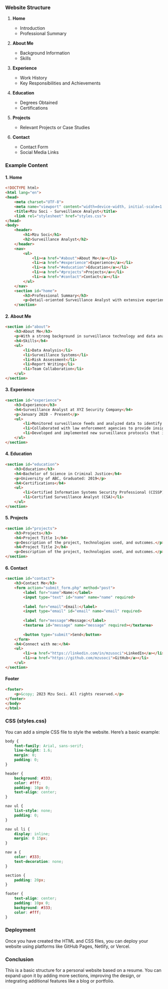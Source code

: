 ### Website Structure

1. **Home**
   - Introduction
   - Professional Summary

2. **About Me**
   - Background Information
   - Skills

3. **Experience**
   - Work History
   - Key Responsibilities and Achievements

4. **Education**
   - Degrees Obtained
   - Certifications

5. **Projects**
   - Relevant Projects or Case Studies

6. **Contact**
   - Contact Form
   - Social Media Links

### Example Content

#### 1. Home
```html
<!DOCTYPE html>
<html lang="en">
<head>
    <meta charset="UTF-8">
    <meta name="viewport" content="width=device-width, initial-scale=1.0">
    <title>Mzu Soci - Surveillance Analyst</title>
    <link rel="stylesheet" href="styles.css">
</head>
<body>
    <header>
        <h1>Mzu Soci</h1>
        <h2>Surveillance Analyst</h2>
    </header>
    <nav>
        <ul>
            <li><a href="#about">About Me</a></li>
            <li><a href="#experience">Experience</a></li>
            <li><a href="#education">Education</a></li>
            <li><a href="#projects">Projects</a></li>
            <li><a href="#contact">Contact</a></li>
        </ul>
    </nav>
    <section id="home">
        <h3>Professional Summary</h3>
        <p>Detail-oriented Surveillance Analyst with extensive experience in monitoring and analyzing surveillance data to enhance security protocols and mitigate risks.</p>
    </section>
```

#### 2. About Me
```html
<section id="about">
    <h3>About Me</h3>
    <p>With a strong background in surveillance technology and data analysis, I am passionate about leveraging my skills to improve safety and security in various environments.</p>
    <h4>Skills</h4>
    <ul>
        <li>Data Analysis</li>
        <li>Surveillance Systems</li>
        <li>Risk Assessment</li>
        <li>Report Writing</li>
        <li>Team Collaboration</li>
    </ul>
</section>
```

#### 3. Experience
```html
<section id="experience">
    <h3>Experience</h3>
    <h4>Surveillance Analyst at XYZ Security Company</h4>
    <p>January 2020 - Present</p>
    <ul>
        <li>Monitored surveillance feeds and analyzed data to identify potential security threats.</li>
        <li>Collaborated with law enforcement agencies to provide insights on criminal activities.</li>
        <li>Developed and implemented new surveillance protocols that improved response times by 30%.</li>
    </ul>
</section>
```

#### 4. Education
```html
<section id="education">
    <h3>Education</h3>
    <h4>Bachelor of Science in Criminal Justice</h4>
    <p>University of ABC, Graduated: 2019</p>
    <h4>Certifications</h4>
    <ul>
        <li>Certified Information Systems Security Professional (CISSP)</li>
        <li>Certified Surveillance Analyst (CSA)</li>
    </ul>
</section>
```

#### 5. Projects
```html
<section id="projects">
    <h3>Projects</h3>
    <h4>Project Title 1</h4>
    <p>Description of the project, technologies used, and outcomes.</p>
    <h4>Project Title 2</h4>
    <p>Description of the project, technologies used, and outcomes.</p>
</section>
```

#### 6. Contact
```html
<section id="contact">
    <h3>Contact Me</h3>
    <form action="submit_form.php" method="post">
        <label for="name">Name:</label>
        <input type="text" id="name" name="name" required>
        
        <label for="email">Email:</label>
        <input type="email" id="email" name="email" required>
        
        <label for="message">Message:</label>
        <textarea id="message" name="message" required></textarea>
        
        <button type="submit">Send</button>
    </form>
    <h4>Connect with me:</h4>
    <ul>
        <li><a href="https://linkedin.com/in/mzusoci">LinkedIn</a></li>
        <li><a href="https://github.com/mzusoci">GitHub</a></li>
    </ul>
</section>
```

#### Footer
```html
<footer>
    <p>&copy; 2023 Mzu Soci. All rights reserved.</p>
</footer>
</body>
</html>
```

### CSS (styles.css)
You can add a simple CSS file to style the website. Here’s a basic example:

```css
body {
    font-family: Arial, sans-serif;
    line-height: 1.6;
    margin: 0;
    padding: 0;
}

header {
    background: #333;
    color: #fff;
    padding: 10px 0;
    text-align: center;
}

nav ul {
    list-style: none;
    padding: 0;
}

nav ul li {
    display: inline;
    margin: 0 15px;
}

nav a {
    color: #333;
    text-decoration: none;
}

section {
    padding: 20px;
}

footer {
    text-align: center;
    padding: 10px 0;
    background: #333;
    color: #fff;
}
```

### Deployment
Once you have created the HTML and CSS files, you can deploy your website using platforms like GitHub Pages, Netlify, or Vercel.

### Conclusion
This is a basic structure for a personal website based on a resume. You can expand upon it by adding more sections, improving the design, or integrating additional features like a blog or portfolio.